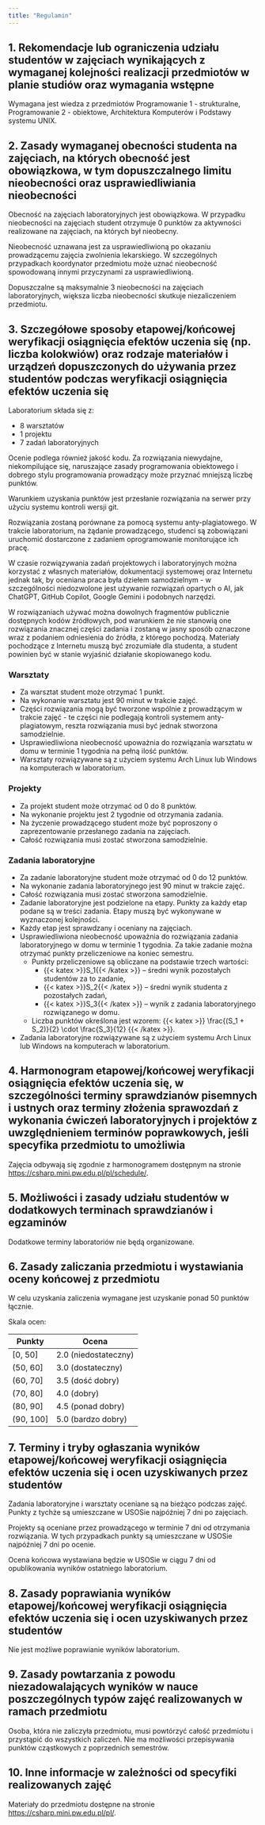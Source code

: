 ```yaml
---
title: "Regulamin"
---
```


## 1. Rekomendacje lub ograniczenia udziału studentów w zajęciach wynikających z wymaganej kolejności realizacji przedmiotów w planie studiów oraz wymagania wstępne

Wymagana jest wiedza z przedmiotów Programowanie 1 - strukturalne, Programowanie 2 - obiektowe, Architektura Komputerów i Podstawy systemu UNIX.

## 2. Zasady wymaganej obecności studenta na zajęciach, na których obecność jest obowiązkowa, w tym dopuszczalnego limitu nieobecności oraz usprawiedliwiania nieobecności

Obecność na zajęciach laboratoryjnych jest obowiązkowa. W przypadku nieobecności na zajęciach student otrzymuje 0 punktów za aktywności realizowane na zajęciach, na których był nieobecny.

Nieobecność uznawana jest za usprawiedliwioną po okazaniu prowadzącemu zajęcia zwolnienia lekarskiego. W szczególnych przypadkach koordynator przedmiotu może uznać nieobecność spowodowaną innymi przyczynami za usprawiedliwioną.

Dopuszczalne są maksymalnie 3 nieobecności na zajęciach laboratoryjnych, większa liczba nieobecności skutkuje niezaliczeniem przedmiotu.

## 3. Szczegółowe sposoby etapowej/końcowej weryfikacji osiągnięcia efektów uczenia się (np. liczba kolokwiów) oraz rodzaje materiałów i urządzeń dopuszczonych do używania przez studentów podczas weryfikacji osiągnięcia efektów uczenia się

Laboratorium składa się z:
- 8 warsztatów
- 1 projektu
- 7 zadań laboratoryjnych

Ocenie podlega również jakość kodu. Za rozwiązania niewydajne, niekompilujące się, naruszające zasady programowania obiektowego i dobrego stylu programowania prowadzący może przyznać mniejszą liczbę punktów.

Warunkiem uzyskania punktów jest przesłanie rozwiązania na serwer przy użyciu systemu kontroli wersji git.

Rozwiązania zostaną porównane za pomocą systemu anty-plagiatowego. W trakcie laboratorium, na żądanie prowadzącego, studenci są zobowiązani uruchomić dostarczone z zadaniem oprogramowanie monitorujące ich pracę.

W czasie rozwiązywania zadań projektowych i laboratoryjnych można korzystać z własnych materiałów, dokumentacji systemowej oraz Internetu jednak tak, by oceniana praca była dziełem samodzielnym - w szczególności niedozwolone jest używanie rozwiązań opartych o AI, jak ChatGPT, GitHub Copilot, Google Gemini i podobnych narzędzi.

W rozwiązaniach używać można dowolnych fragmentów publicznie dostępnych kodów źródłowych, pod warunkiem że nie stanowią one rozwiązania znacznej części zadania i zostaną w jasny sposób oznaczone wraz z podaniem odniesienia do źródła, z którego pochodzą. Materiały pochodzące z Internetu muszą być zrozumiałe dla studenta, a student powinien być w stanie wyjaśnić działanie skopiowanego kodu.

### Warsztaty

- Za warsztat student może otrzymać 1 punkt.
- Na wykonanie warsztatu jest 90 minut w trakcie zajęć.
- Części rozwiązania mogą być tworzone wspólnie z prowadzącym w trakcie zajęć - te części nie podlegają kontroli systemem anty-plagiatowym, reszta rozwiązania musi być jednak stworzona samodzielnie.
- Usprawiedliwiona nieobecność upoważnia do rozwiązania warsztatu w domu w terminie 1 tygodnia na pełną ilość punktów.
- Warsztaty rozwiązywane są z użyciem systemu Arch Linux lub Windows na komputerach w laboratorium.

### Projekty

- Za projekt student może otrzymać od 0 do 8 punktów.
- Na wykonanie projektu jest 2 tygodnie od otrzymania zadania.
- Na życzenie prowadzącego student może być poproszony o zaprezentowanie przesłanego zadania na zajęciach.
- Całość rozwiązania musi zostać stworzona samodzielnie.

### Zadania laboratoryjne

- Za zadanie laboratoryjne student może otrzymać od 0 do 12 punktów.
- Na wykonanie zadania laboratoryjnego jest 90 minut w trakcie zajęć.
- Całość rozwiązania musi zostać stworzona samodzielnie.
- Zadanie laboratoryjne jest podzielone na etapy. Punkty za każdy etap podane są w treści zadania. Etapy muszą być wykonywane w wyznaczonej kolejności.
- Każdy etap jest sprawdzany i oceniany na zajęciach.
- Usprawiedliwiona nieobecność upoważnia do rozwiązania zadania laboratoryjnego w domu w terminie 1 tygodnia. Za takie zadanie można otrzymać punkty przeliczeniowe na koniec semestru.
  - Punkty przeliczeniowe są obliczane na podstawie trzech wartości:
    - {{< katex >}}S_1{{< /katex >}} – średni wynik pozostałych studentów za to zadanie,
    - {{< katex >}}S_2{{< /katex >}} – średni wynik studenta z pozostałych zadań,
    - {{< katex >}}S_3{{< /katex >}} – wynik z zadania laboratoryjnego rozwiązanego w domu.
  - Liczba punktów określona jest wzorem: {{< katex >}} \frac{(S_1 + S_2)}{2} \cdot \frac{S_3}{12} {{< /katex >}}.
- Zadania laboratoryjne rozwiązywane są z użyciem systemu Arch Linux lub Windows na komputerach w laboratorium.

## 4. Harmonogram etapowej/końcowej weryfikacji osiągnięcia efektów uczenia się, w szczególności terminy sprawdzianów pisemnych i ustnych oraz terminy złożenia sprawozdań z wykonania ćwiczeń laboratoryjnych i projektów z uwzględnieniem terminów poprawkowych, jeśli specyfika przedmiotu to umożliwia

Zajęcia odbywają się zgodnie z harmonogramem dostępnym na stronie https://csharp.mini.pw.edu.pl/pl/schedule/.

## 5. Możliwości i zasady udziału studentów w dodatkowych terminach sprawdzianów i egzaminów

Dodatkowe terminy laboratoriów nie będą organizowane.

## 6. Zasady zaliczania przedmiotu i wystawiania oceny końcowej z przedmiotu

W celu uzyskania zaliczenia wymagane jest uzyskanie ponad 50 punktów łącznie.

Skala ocen:

| Punkty      | Ocena                |
|-------------|----------------------|
| \[0, 50\]   | 2.0 (niedostateczny) |
| \(50, 60\]  | 3.0 (dostateczny)    |
| \(60, 70\]  | 3.5 (dość dobry)     |
| \(70, 80\]  | 4.0 (dobry)          |
| \(80, 90\]  | 4.5 (ponad dobry)    |
| \(90, 100\] | 5.0 (bardzo dobry)   |

## 7. Terminy i tryby ogłaszania wyników etapowej/końcowej weryfikacji osiągnięcia efektów uczenia się i ocen uzyskiwanych przez studentów

Zadania laboratoryjne i warsztaty oceniane są na bieżąco podczas zajęć. Punkty z tychże są umieszczane w USOSie najpóźniej 7 dni po zajęciach.

Projekty są oceniane przez prowadzącego w terminie 7 dni od otrzymania rozwiązania. W tych przypadkach punkty są umieszczane w USOSie najpóźniej 7 dni po ocenie.

Ocena końcowa wystawiana będzie w USOSie w ciągu 7 dni od opublikowania wyników ostatniego laboratorium.

## 8. Zasady poprawiania wyników etapowej/końcowej weryfikacji osiągnięcia efektów uczenia się i ocen uzyskiwanych przez studentów

Nie jest możliwe poprawianie wyników laboratorium.

## 9. Zasady powtarzania z powodu niezadowalających wyników w nauce poszczególnych typów zajęć realizowanych w ramach przedmiotu

Osoba, która nie zaliczyła przedmiotu, musi powtórzyć całość przedmiotu i przystąpić do wszystkich zaliczeń. Nie ma możliwości przepisywania punktów cząstkowych z poprzednich semestrów.

## 10. Inne informacje w zależności od specyfiki realizowanych zajęć

Materiały do przedmiotu dostępne na stronie https://csharp.mini.pw.edu.pl/pl/.
